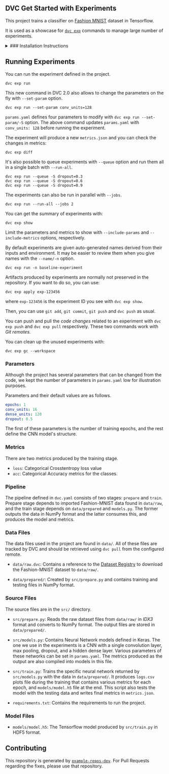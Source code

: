 ## DVC Get Started with Experiments

This project trains a classifier on [Fashion
MNIST](https://github.com/zalandoresearch/fashion-mnist) dataset in Tensorflow. 

It is used as a showcase for [`dvc exp`](https://dvc.org/doc/start/experiments)
commands to manage large number of experiments. 

<details>

<summary>
### Installation Instructions
</summary>

After [installing DVC](https://dvc.org/doc/install) and cloning the repository, you can run:

```console
python -m venv .venv
. .venv/bin/activate
python -m pip install -r requirements.txt
```

Retrieve all the required data and model files:

```console
dvc pull
```
</details>

## Running Experiments

You can run the experiment defined in the project.

```console
dvc exp run
```

This new command in DVC 2.0 also allows to change the parameters on the fly with `--set-param` option. 

```console
dvc exp run --set-param conv_units=128 
```

`params.yaml` defines four parameters to modify with `dvc exp run
--set-param/-S` option. The above command updates `params.yaml` with
`conv_units: 128` before running the experiment. 

The experiment will produce a new `metrics.json` and you can check the changes
in metrics:

```console
dvc exp diff
```

It's also possible to queue experiments with `--queue` option and run them all
in a single batch with `--run-all`.

```console
dvc exp run --queue -S dropout=0.3
dvc exp run --queue -S dropout=0.6
dvc exp run --queue -S dropout=0.9
```

The experiments can also be run in parallel with `--jobs`.

```console
dvc exp run --run-all --jobs 2
```

You can get the summary of experiments with: 

```console
dvc exp show
```

Limit the parameters and metrics to show with `--include-params` and
`--include-metrics` options, respectively.  

By default experiments are given auto-generated names derived from their inputs
and environment. It may be easier to review them when you give names with the
`--name/-n` option.

```console
dvc exp run -n baseline-experiment
```

Artifacts produced by experiments are normally not preserved in the repository.
If you want to do so, you can use:

```console
dvc exp apply exp-123456
```

where `exp-123456` is the experiment ID you see with `dvc exp show`. 

Then, you can use `git add`, `git commit`, `git push` and `dvc push` as usual. 

You can push and pull the _code changes_ related to an experiment with `dvc exp
push` and `dvc exp pull` respectively. These two commands work with _Git
remotes._

You can clean up the unused experiments with:

```console
dvc exp gc --workspace
```

### Parameters

Although the project has several parameters that can be changed from the code,
we kept the number of parameters in `params.yaml` low for illustration
purposes. 

Parameters and their default values are as follows.

```yaml
epochs: 1
conv_units: 16
dense_units: 128
dropout: 0.5
```

The first of these parameters is the number of training epochs, and the rest
define the CNN model's structure. 

### Metrics

There are two metrics produced by the training stage. 

- `loss`: Categorical Crosstentropy loss value 
- `acc`: Categorical Accuracy metrics for the classes.

### Pipeline 

The pipeline defined in `dvc.yaml` consists of two stages: `prepare` and
`train`. Prepare stage depends to imported Fashion-MNIST data found in
`data/raw`, and the train stage depends on `data/prepared` and `models.py`. The
former outputs the data in NumPy format and the latter consumes this, and
produces the model and metrics. 

### Data Files

The data files used in the project are found in `data/`. All of these files are
tracked by DVC and should be retrieved using `dvc pull` from the configured
remote.

- `data/raw.dvc`: Contains a reference to the [Dataset
  Registry](https://github.com/iterative/dataset-registry) to download the
  Fashion-MNIST dataset to `data/raw/`.

- `data/prepared/`: Created by `src/prepare.py` and contains
  training and testing files in NumPy format.

### Source Files

The source files are in the `src/` directory. 

- `src/prepare.py`: Reads the raw dataset files from `data/raw/`
  in _IDX3_ format and converts to NumPy format. The output files are stored in
  `data/prepared/`.
  
- `src/models.py`: Contains Neural Network models defined in Keras.  The one we
  use in the experiments is a CNN with a single convolution layer, max pooling,
  dropout, and a hidden dense layer. Various parameters of these networks can
  be set in `params.yaml`. The metrics produced as the output are also compiled
  into models in this file. 

- `src/train.py`: Trains the specific neural network returned by
 `src/models.py` with the data in `data/prepared/`. It produces `logs.csv`
 plots file during the training that contains various metrics for each epoch,
 and `models/model.h5` file at the end. This script also tests the model with
 the testing data and writes final metrics in `metrics.json`.

- `requirements.txt`: Contains the requirements to run the project.
  
### Model Files

- `models/model.h5`: The Tensorflow model produced by
  `src/train.py` in HDF5 format.

## Contributing

This repository is generated by
[`example-repos-dev`](https://github.com/iterative/example-repos-dev). For Pull
Requests regarding the fixes, please use that repository. 
